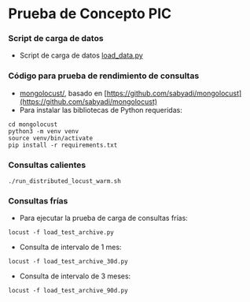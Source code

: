 # Prueba de Concepto PIC


### Script de carga de datos
* Script de carga de datos [load_data.py](load_data.py)


### Código para prueba de rendimiento de consultas
* [mongolocust/](mongolocust), basado en [https://github.com/sabyadi/mongolocust](https://github.com/sabyadi/mongolocust)
* Para instalar las bibliotecas de Python requeridas:
```shell
cd mongolocust
python3 -m venv venv
source venv/bin/activate
pip install -r requirements.txt
```

### Consultas calientes
```shell
./run_distributed_locust_warm.sh
```

### Consultas frías

* Para ejecutar la prueba de carga de consultas frías:
```shell
locust -f load_test_archive.py
```
* Consulta de intervalo de 1 mes:
```shell
locust -f load_test_archive_30d.py
```
* Consulta de intervalo de 3 meses:
```shell
locust -f load_test_archive_90d.py
```

